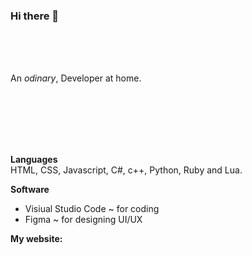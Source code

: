 ### Hi there 👋

<br>
<br>
<br>
 
An *odinary*, Developer at home.

<br>
<br>
<br>
<br>
<br>

**Languages**
<br>
HTML, CSS, Javascript, C#, c++, Python, Ruby and Lua.

 
**Software**
<br>
- Visiual Studio Code ~ for coding
- Figma ~ for designing UI/UX


**My website:**
<br>
